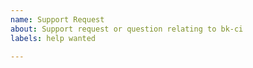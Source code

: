 ```yaml
---
name: Support Request
about: Support request or question relating to bk-ci
labels: help wanted

---
```


<!--
STOP -- PLEASE READ!

GitHub is not the right place for support requests.

If you're looking for help, check [BlueKing Q&A Community](https://bk.tencent.com/s-mart/community/question?selectTag=%25E8%2593%259D%25E7%259B%25BE&bestType=latest).

You can also post your question on the QQ Group: 495299374.

-->